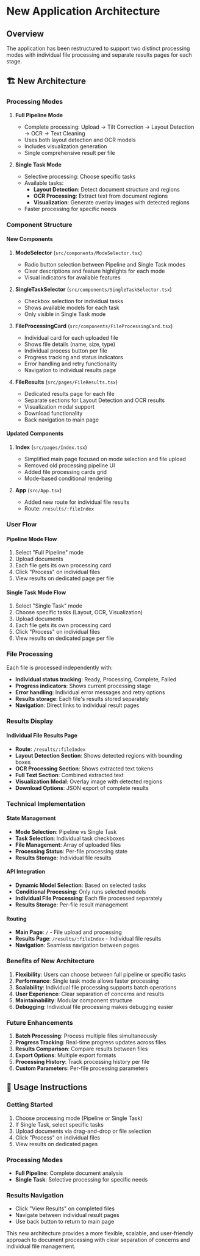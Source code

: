# New Application Architecture

## Overview

The application has been restructured to support two distinct processing modes with individual file processing and separate results pages for each stage.

## 🏗️ **New Architecture**

### **Processing Modes**

1. **Full Pipeline Mode**
   - Complete processing: Upload → Tilt Correction → Layout Detection → OCR → Text Cleaning
   - Uses both layout detection and OCR models
   - Includes visualization generation
   - Single comprehensive result per file

2. **Single Task Mode**
   - Selective processing: Choose specific tasks
   - Available tasks:
     - **Layout Detection**: Detect document structure and regions
     - **OCR Processing**: Extract text from document regions  
     - **Visualization**: Generate overlay images with detected regions
   - Faster processing for specific needs

### **Component Structure**

#### **New Components**

1. **ModeSelector** (`src/components/ModeSelector.tsx`)
   - Radio button selection between Pipeline and Single Task modes
   - Clear descriptions and feature highlights for each mode
   - Visual indicators for available features

2. **SingleTaskSelector** (`src/components/SingleTaskSelector.tsx`)
   - Checkbox selection for individual tasks
   - Shows available models for each task
   - Only visible in Single Task mode

3. **FileProcessingCard** (`src/components/FileProcessingCard.tsx`)
   - Individual card for each uploaded file
   - Shows file details (name, size, type)
   - Individual process button per file
   - Progress tracking and status indicators
   - Error handling and retry functionality
   - Navigation to individual results page

4. **FileResults** (`src/pages/FileResults.tsx`)
   - Dedicated results page for each file
   - Separate sections for Layout Detection and OCR results
   - Visualization modal support
   - Download functionality
   - Back navigation to main page

#### **Updated Components**

1. **Index** (`src/pages/Index.tsx`)
   - Simplified main page focused on mode selection and file upload
   - Removed old processing pipeline UI
   - Added file processing cards grid
   - Mode-based conditional rendering

2. **App** (`src/App.tsx`)
   - Added new route for individual file results
   - Route: `/results/:fileIndex`

### **User Flow**

#### **Pipeline Mode Flow**
1. Select "Full Pipeline" mode
2. Upload documents
3. Each file gets its own processing card
4. Click "Process" on individual files
5. View results on dedicated page per file

#### **Single Task Mode Flow**
1. Select "Single Task" mode
2. Choose specific tasks (Layout, OCR, Visualization)
3. Upload documents
4. Each file gets its own processing card
5. Click "Process" on individual files
6. View results on dedicated page per file

### **File Processing**

Each file is processed independently with:
- **Individual status tracking**: Ready, Processing, Complete, Failed
- **Progress indicators**: Shows current processing stage
- **Error handling**: Individual error messages and retry options
- **Results storage**: Each file's results stored separately
- **Navigation**: Direct links to individual result pages

### **Results Display**

#### **Individual File Results Page**
- **Route**: `/results/:fileIndex`
- **Layout Detection Section**: Shows detected regions with bounding boxes
- **OCR Processing Section**: Shows extracted text tokens
- **Full Text Section**: Combined extracted text
- **Visualization Modal**: Overlay image with detected regions
- **Download Options**: JSON export of complete results

### **Technical Implementation**

#### **State Management**
- **Mode Selection**: Pipeline vs Single Task
- **Task Selection**: Individual task checkboxes
- **File Management**: Array of uploaded files
- **Processing Status**: Per-file processing state
- **Results Storage**: Individual file results

#### **API Integration**
- **Dynamic Model Selection**: Based on selected tasks
- **Conditional Processing**: Only runs selected models
- **Individual File Processing**: Each file processed separately
- **Results Storage**: Per-file result management

#### **Routing**
- **Main Page**: `/` - File upload and processing
- **Results Page**: `/results/:fileIndex` - Individual file results
- **Navigation**: Seamless navigation between pages

### **Benefits of New Architecture**

1. **Flexibility**: Users can choose between full pipeline or specific tasks
2. **Performance**: Single task mode allows faster processing
3. **Scalability**: Individual file processing supports batch operations
4. **User Experience**: Clear separation of concerns and results
5. **Maintainability**: Modular component structure
6. **Debugging**: Individual file processing makes debugging easier

### **Future Enhancements**

1. **Batch Processing**: Process multiple files simultaneously
2. **Progress Tracking**: Real-time progress updates across files
3. **Results Comparison**: Compare results between files
4. **Export Options**: Multiple export formats
5. **Processing History**: Track processing history per file
6. **Custom Parameters**: Per-file processing parameters

## 🚀 **Usage Instructions**

### **Getting Started**
1. Choose processing mode (Pipeline or Single Task)
2. If Single Task, select specific tasks
3. Upload documents via drag-and-drop or file selection
4. Click "Process" on individual files
5. View results on dedicated pages

### **Processing Modes**
- **Full Pipeline**: Complete document analysis
- **Single Task**: Selective processing for specific needs

### **Results Navigation**
- Click "View Results" on completed files
- Navigate between individual result pages
- Use back button to return to main page

This new architecture provides a more flexible, scalable, and user-friendly approach to document processing with clear separation of concerns and individual file management.
